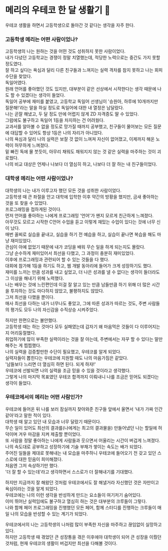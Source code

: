 # 메리의 우테코 한 달 생활기 🎄

우테코 생활을 하면서 고등학생으로 돌아간 것 같다는 생각을 자주 한다.


### 고등학생 메리는 어떤 사람이었나?

고등학생의 나는 원하는 것을 어떤 것도 성취하지 못한 사람이었다.<br/>
내가 다녔던 고등학교는 경쟁이 정말 치열했는데, 적당한 노력으로는 중간도 가지 못할 정도였다.<br/>
잘 하고 싶다는 욕심과 달리 다른 친구들과 느껴지는 실력 격차를 참지 못하고 나는 회피 수단을 찾았다.<br/>
독일어였다.<br/>
원래 언어를 좋아했던 것도 있지만, 대부분이 같은 선상에서 시작한다는 생각 때문에 나도 할 수 있겠다는 생각이 들었다.<br/>
독일어 공부에 재미를 붙였고, 고등학교 독일어 선생님이 '승원아, 하루에 10개까지만 질문해!'라는 말을 하실 정도로 독일어에 대한 내 열정은 남달랐다.<br/>
나는 곧잘 해냈고, 두 달 정도 만에 어렵지 않게 ZD 자격증도 딸 수 있었다.<br/>
그럼에도 불구하고 독일어 1등을 차지하는 건 어려웠다.<br/>
교과서를 알아볼 수 없을 정도로 망가질 때까지 공부했고, 친구들이 물어보는 모든 질문에 대답할 수 있어도 항상 1등은 나의 자리가 아니었다.<br/>
나의 욕심과 달리 나의 실력은 보잘 것 없이 느껴져 자신이 없어졌고, 이제까지 해온 노력이 허무하게 느껴졌다.<br/>
밑 빠진 독에 물 붓듯이, 아무리 채워도 채워지지 않는 것 같은 실력을 마주하는 것이 괴로웠다.<br/>
나의 비교 대상은 언제나 나보다 더 열심히 하고, 나보다 더 잘 하는 내 친구들이었다.<br/>


### 대학생 메리는 어떤 사람이었나?

대학생의 나는 내가 이루고자 했던 모든 것을 성취한 사람이었다.<br/>
고등학생 때 큰 좌절을 안고 대학에 입학한 이후 약간의 방황을 했지만, 금새 좋아하는 것을 또 찾을 수 있었다.<br/>
프로그래밍을 접하게된 것이다.<br/>
먼저 언어를 좋아하는 나에게 프로그래밍 '언어'가 왠지 모르게 친근하게 느껴졌다.<br/>
아무것도 모르고 시작한 C언어 수업을 듣고 이렇게 재밌는 수업이 있다는 것에 너무 신이 났다.<br/>
매번 꼴찌로 실습을 끝내고, 실습을 하기 전 예습을 하고, 실습이 끝나면 복습을 해도 마냥 재미있었다.<br/>
관심이 아예 없었기 때문에 내가 코딩을 배워 무슨 일을 하게 되는지도 몰랐다.<br/>
그냥 순수하게 재미있어서 최선을 다했고, 그 과정이 충분히 재미있었다.<br/>
이후에 프로그래밍과 관련되어 할 수 있는 것들을 다 했다.<br/>
대회에 참가해 1등을 하기도 하고, 웹 개발 동아리에 들어가 크게 성장하기도 했다.<br/>
재미를 느끼는 만큼 성과를 내고 싶었고, 더 나은 성과를 낼 수 없다는 생각이 들더라도 그 이상을 해내기 위해 노력했다.<br/>
나는 배우는 것에 느린편인데 이걸 잘 알고 있는 만큼 남들만큼 하기 위해 더 많은 시간을 투자하는 것도 마다하지 않았고, 불평하지도 않았다.<br/>
그저 최선을 다했을 뿐이다.<br/>
매사 최선을 다하는 내가 너무나도 좋았고, 그에 따른 성과가 따르는 것도, 주변 사람들의 평가도 모두 나의 자신감을 수직상승 시켜주었다.<br/>

하지만 한편으로는 불안했다.<br/>
고등학생 때는 하는 것마다 모두 실패였는데 갑자기 왜 마음먹은 것들이 다 이루어지는지 어리둥절했다.<br/>
취업하기에 많이 부족한 실력이라는 것을 잘 아는데, 주변에서는 자꾸 할 수 있다는 말만 해주는 게 찝찝했다.<br/>
나의 실력을 검증할만한 수단이 필요했고, 우테코를 알게 되었다.<br/>
실력자들이 뽑힌다는 우테코에 지원할 때도 나의 마음가짐은 같았다.<br/>
'남들보다 느리면 더 열심히 하면 된다. 되게 하자!'<br/>
우테코에 선발되면 나의 실력을 조금 믿을 수 있을 것이라고 생각했다.<br/>
그렇게 나의 마지막 목표였던 우테코 합격까지 이뤄내니 나를 조금은 믿어도 되겠다는 생각이 들었다.<br/>


### 우테코에서의 메리는 어떤 사람인가?

우테코에 들어온 뒤 나를 보러 잠실까지 찾아와준 친구들 앞에서 울면서 ‘내가 가짜 인간같아’라고 말한 적이 있다.<br/>
대학생 때 알고 있던 내 모습과 너무 달랐기 때문이다.<br/>
무슨 일이 있어도 최선의 결과를(나에게는 최고의 결과물을) 만들어냈던 나는 할일에 허덕이며 겨우 마감을 지켜 제출할 뿐이었다.<br/>
또 사람을 정말 좋아하는 나에게 사람들과 웃으면서 어울리는 시간이 버겁게 느껴졌다.<br/>
나의 속도대로 공부하고 성장하기에 기술 부채가 쌓이는 속도는 배가 되었다.<br/>
주어진 일들을 제대로 못해내는 내 모습을 마주하니 우테코에 들어오기 전 갖고 있던 스스로에 대한 믿음이 희미해졌다.<br/>
처음엔 그저 속상하기만 했다.<br/>
'더 잘 할 수 있는데'라고 생각하면서 스스로가 더 잘해내기를 기대했다.<br/>

하지만 지금까지 잘 해왔던 것처럼 우테코에서도 잘 해낼거라 자신했던 것은 자만이고 욕심이라는 것을 알게 되었다.<br/>
우테코에는 나의 이런 생각을 반성하게 만드는 요소들이 여기저기 숨어있다.<br/>
이미 뛰어난 실력임에도 불구하고 열심히 하는 것은 대부분의 크루들이 그렇다.<br/>
나와 함께 페어 프로그래밍을 진행했던 모든 페어, 함께 스터디를 진행하는 크루들이 매일 나의 모습을 반성할 수 있는 계기가 되었다.<br/>

우테코에서의 나는 고등학생의 나처럼 많이 부족한 자신을 마주하고 끊임없이 실망하고 있다.<br/>
하지만 고등학생 때 겪었던 큰 성장통을 겪은 이후에야 대학생이 되어 큰 성장을 이뤘던 것처럼, 현재 우테코의 생활이 버겁지만 최선을 다해볼 것이다.<br/>
